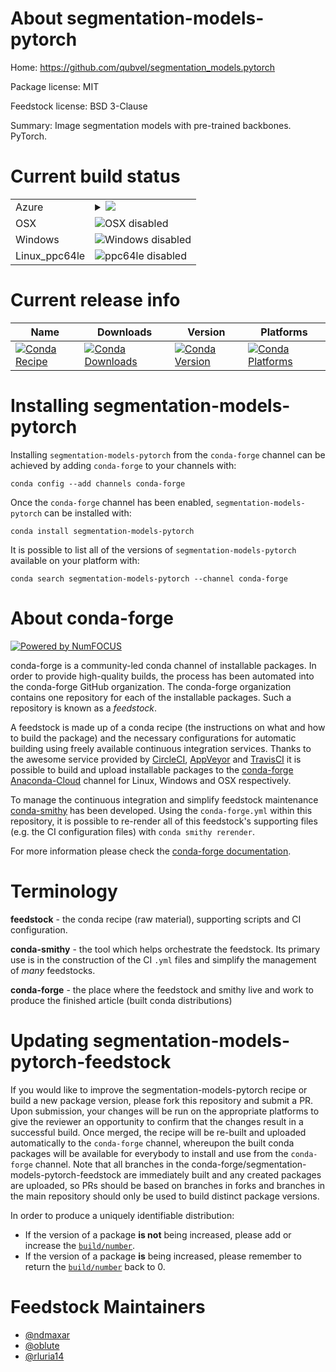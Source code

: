 About segmentation-models-pytorch
=================================

Home: https://github.com/qubvel/segmentation_models.pytorch

Package license: MIT

Feedstock license: BSD 3-Clause

Summary: Image segmentation models with pre-trained backbones. PyTorch.



Current build status
====================


<table>
    
  <tr>
    <td>Azure</td>
    <td>
      <details>
        <summary>
          <a href="https://dev.azure.com/conda-forge/feedstock-builds/_build/latest?definitionId=9969&branchName=master">
            <img src="https://dev.azure.com/conda-forge/feedstock-builds/_apis/build/status/segmentation-models-pytorch-feedstock?branchName=master">
          </a>
        </summary>
        <table>
          <thead><tr><th>Variant</th><th>Status</th></tr></thead>
          <tbody><tr>
              <td>linux_python3.6.____73_pypy</td>
              <td>
                <a href="https://dev.azure.com/conda-forge/feedstock-builds/_build/latest?definitionId=9969&branchName=master">
                  <img src="https://dev.azure.com/conda-forge/feedstock-builds/_apis/build/status/segmentation-models-pytorch-feedstock?branchName=master&jobName=linux&configuration=linux_python3.6.____73_pypy" alt="variant">
                </a>
              </td>
            </tr><tr>
              <td>linux_python3.6.____cpython</td>
              <td>
                <a href="https://dev.azure.com/conda-forge/feedstock-builds/_build/latest?definitionId=9969&branchName=master">
                  <img src="https://dev.azure.com/conda-forge/feedstock-builds/_apis/build/status/segmentation-models-pytorch-feedstock?branchName=master&jobName=linux&configuration=linux_python3.6.____cpython" alt="variant">
                </a>
              </td>
            </tr><tr>
              <td>linux_python3.7.____cpython</td>
              <td>
                <a href="https://dev.azure.com/conda-forge/feedstock-builds/_build/latest?definitionId=9969&branchName=master">
                  <img src="https://dev.azure.com/conda-forge/feedstock-builds/_apis/build/status/segmentation-models-pytorch-feedstock?branchName=master&jobName=linux&configuration=linux_python3.7.____cpython" alt="variant">
                </a>
              </td>
            </tr><tr>
              <td>linux_python3.8.____cpython</td>
              <td>
                <a href="https://dev.azure.com/conda-forge/feedstock-builds/_build/latest?definitionId=9969&branchName=master">
                  <img src="https://dev.azure.com/conda-forge/feedstock-builds/_apis/build/status/segmentation-models-pytorch-feedstock?branchName=master&jobName=linux&configuration=linux_python3.8.____cpython" alt="variant">
                </a>
              </td>
            </tr>
          </tbody>
        </table>
      </details>
    </td>
  </tr>
  <tr>
    <td>OSX</td>
    <td>
      <img src="https://img.shields.io/badge/OSX-disabled-lightgrey.svg" alt="OSX disabled">
    </td>
  </tr>
  <tr>
    <td>Windows</td>
    <td>
      <img src="https://img.shields.io/badge/Windows-disabled-lightgrey.svg" alt="Windows disabled">
    </td>
  </tr>
  <tr>
    <td>Linux_ppc64le</td>
    <td>
      <img src="https://img.shields.io/badge/ppc64le-disabled-lightgrey.svg" alt="ppc64le disabled">
    </td>
  </tr>
</table>

Current release info
====================

| Name | Downloads | Version | Platforms |
| --- | --- | --- | --- |
| [![Conda Recipe](https://img.shields.io/badge/recipe-segmentation--models--pytorch-green.svg)](https://anaconda.org/conda-forge/segmentation-models-pytorch) | [![Conda Downloads](https://img.shields.io/conda/dn/conda-forge/segmentation-models-pytorch.svg)](https://anaconda.org/conda-forge/segmentation-models-pytorch) | [![Conda Version](https://img.shields.io/conda/vn/conda-forge/segmentation-models-pytorch.svg)](https://anaconda.org/conda-forge/segmentation-models-pytorch) | [![Conda Platforms](https://img.shields.io/conda/pn/conda-forge/segmentation-models-pytorch.svg)](https://anaconda.org/conda-forge/segmentation-models-pytorch) |

Installing segmentation-models-pytorch
======================================

Installing `segmentation-models-pytorch` from the `conda-forge` channel can be achieved by adding `conda-forge` to your channels with:

```
conda config --add channels conda-forge
```

Once the `conda-forge` channel has been enabled, `segmentation-models-pytorch` can be installed with:

```
conda install segmentation-models-pytorch
```

It is possible to list all of the versions of `segmentation-models-pytorch` available on your platform with:

```
conda search segmentation-models-pytorch --channel conda-forge
```


About conda-forge
=================

[![Powered by NumFOCUS](https://img.shields.io/badge/powered%20by-NumFOCUS-orange.svg?style=flat&colorA=E1523D&colorB=007D8A)](http://numfocus.org)

conda-forge is a community-led conda channel of installable packages.
In order to provide high-quality builds, the process has been automated into the
conda-forge GitHub organization. The conda-forge organization contains one repository
for each of the installable packages. Such a repository is known as a *feedstock*.

A feedstock is made up of a conda recipe (the instructions on what and how to build
the package) and the necessary configurations for automatic building using freely
available continuous integration services. Thanks to the awesome service provided by
[CircleCI](https://circleci.com/), [AppVeyor](https://www.appveyor.com/)
and [TravisCI](https://travis-ci.com/) it is possible to build and upload installable
packages to the [conda-forge](https://anaconda.org/conda-forge)
[Anaconda-Cloud](https://anaconda.org/) channel for Linux, Windows and OSX respectively.

To manage the continuous integration and simplify feedstock maintenance
[conda-smithy](https://github.com/conda-forge/conda-smithy) has been developed.
Using the ``conda-forge.yml`` within this repository, it is possible to re-render all of
this feedstock's supporting files (e.g. the CI configuration files) with ``conda smithy rerender``.

For more information please check the [conda-forge documentation](https://conda-forge.org/docs/).

Terminology
===========

**feedstock** - the conda recipe (raw material), supporting scripts and CI configuration.

**conda-smithy** - the tool which helps orchestrate the feedstock.
                   Its primary use is in the construction of the CI ``.yml`` files
                   and simplify the management of *many* feedstocks.

**conda-forge** - the place where the feedstock and smithy live and work to
                  produce the finished article (built conda distributions)


Updating segmentation-models-pytorch-feedstock
==============================================

If you would like to improve the segmentation-models-pytorch recipe or build a new
package version, please fork this repository and submit a PR. Upon submission,
your changes will be run on the appropriate platforms to give the reviewer an
opportunity to confirm that the changes result in a successful build. Once
merged, the recipe will be re-built and uploaded automatically to the
`conda-forge` channel, whereupon the built conda packages will be available for
everybody to install and use from the `conda-forge` channel.
Note that all branches in the conda-forge/segmentation-models-pytorch-feedstock are
immediately built and any created packages are uploaded, so PRs should be based
on branches in forks and branches in the main repository should only be used to
build distinct package versions.

In order to produce a uniquely identifiable distribution:
 * If the version of a package **is not** being increased, please add or increase
   the [``build/number``](https://conda.io/docs/user-guide/tasks/build-packages/define-metadata.html#build-number-and-string).
 * If the version of a package **is** being increased, please remember to return
   the [``build/number``](https://conda.io/docs/user-guide/tasks/build-packages/define-metadata.html#build-number-and-string)
   back to 0.

Feedstock Maintainers
=====================

* [@ndmaxar](https://github.com/ndmaxar/)
* [@oblute](https://github.com/oblute/)
* [@rluria14](https://github.com/rluria14/)

